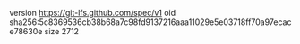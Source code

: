version https://git-lfs.github.com/spec/v1
oid sha256:5c8369536cb38b68a7c98fd9137216aaa11029e5e03718ff70a97ecace78630e
size 2712
